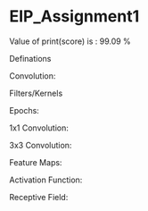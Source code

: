 # EIP_Assignment1
Value of print(score) is : 99.09 %

Definations

Convolution:

Filters/Kernels

Epochs:

1x1 Convolution:

3x3 Convolution:

Feature Maps:

Activation Function:

Receptive Field:
